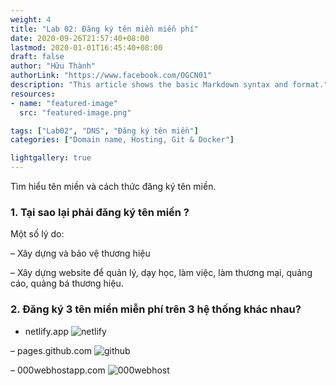 ```yaml
---
weight: 4
title: "Lab 02: Đăng ký tên miền miễn phí"
date: 2020-09-26T21:57:40+08:00
lastmod: 2020-01-01T16:45:40+08:00
draft: false
author: "Hữu Thành"
authorLink: "https://www.facebook.com/OGCN01"
description: "This article shows the basic Markdown syntax and format."
resources:
- name: "featured-image"
  src: "featured-image.png"

tags: ["Lab02", "DNS", "Đăng ký tên miền"]
categories: ["Domain name, Hosting, Git & Docker"]

lightgallery: true
---
```


Tìm hiểu tên miền và cách thức đăng ký tên miền.

<!--more-->

### 1. Tại sao lại phải đăng ký tên miền ?

Một số lý do:

– Xây dựng và bảo vệ thương hiệu

– Xây dựng website để quản lý, dạy học, làm việc, làm thương mại, quảng cáo, quảng bá thương hiệu.

### 2. Đăng ký 3 tên miền miễn phí trên 3 hệ thống khác nhau?

- netlify.app 
![netlify](https://firebasestorage.googleapis.com/v0/b/blog-7d3a3.appspot.com/o/domain-netlify.png?alt=media&token=f9340952-d072-49da-87de-91977e541480)


– pages.github.com
![github](https://firebasestorage.googleapis.com/v0/b/blog-7d3a3.appspot.com/o/domain-github.png?alt=media&token=477e9761-b002-418b-af79-7d3c107ec62c)


– 000webhostapp.com
![000webhost](https://firebasestorage.googleapis.com/v0/b/blog-7d3a3.appspot.com/o/000webhost.png?alt=media&token=b0d7a444-84d0-4fd5-bd1a-120a6b657855)